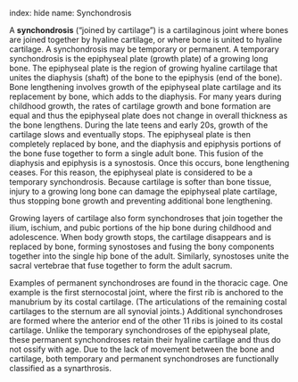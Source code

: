 index: hide
name: Synchondrosis

A  **synchondrosis** (“joined by cartilage”) is a cartilaginous joint where bones are joined together by hyaline cartilage, or where bone is united to hyaline cartilage. A synchondrosis may be temporary or permanent. A temporary synchondrosis is the epiphyseal plate (growth plate) of a growing long bone. The epiphyseal plate is the region of growing hyaline cartilage that unites the diaphysis (shaft) of the bone to the epiphysis (end of the bone). Bone lengthening involves growth of the epiphyseal plate cartilage and its replacement by bone, which adds to the diaphysis. For many years during childhood growth, the rates of cartilage growth and bone formation are equal and thus the epiphyseal plate does not change in overall thickness as the bone lengthens. During the late teens and early 20s, growth of the cartilage slows and eventually stops. The epiphyseal plate is then completely replaced by bone, and the diaphysis and epiphysis portions of the bone fuse together to form a single adult bone. This fusion of the diaphysis and epiphysis is a synostosis. Once this occurs, bone lengthening ceases. For this reason, the epiphyseal plate is considered to be a temporary synchondrosis. Because cartilage is softer than bone tissue, injury to a growing long bone can damage the epiphyseal plate cartilage, thus stopping bone growth and preventing additional bone lengthening.

Growing layers of cartilage also form synchondroses that join together the ilium, ischium, and pubic portions of the hip bone during childhood and adolescence. When body growth stops, the cartilage disappears and is replaced by bone, forming synostoses and fusing the bony components together into the single hip bone of the adult. Similarly, synostoses unite the sacral vertebrae that fuse together to form the adult sacrum.

Examples of permanent synchondroses are found in the thoracic cage. One example is the first sternocostal joint, where the first rib is anchored to the manubrium by its costal cartilage. (The articulations of the remaining costal cartilages to the sternum are all synovial joints.) Additional synchondroses are formed where the anterior end of the other 11 ribs is joined to its costal cartilage. Unlike the temporary synchondroses of the epiphyseal plate, these permanent synchondroses retain their hyaline cartilage and thus do not ossify with age. Due to the lack of movement between the bone and cartilage, both temporary and permanent synchondroses are functionally classified as a synarthrosis.
